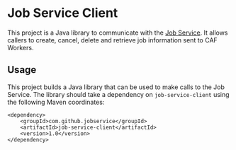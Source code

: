 # Job Service Client

This project is a Java library to communicate with the [Job Service](https://jobservice.github.io/job-service). It allows callers to create, cancel, delete and retrieve job information sent to CAF Workers.

## Usage

This project builds a Java library that can be used to make calls to the Job Service. The library should take a dependency on `job-service-client` using the following Maven coordinates:

	<dependency>
		<groupId>com.github.jobservice</groupId>
		<artifactId>job-service-client</artifactId>
		<version>1.0</version>
	</dependency>
